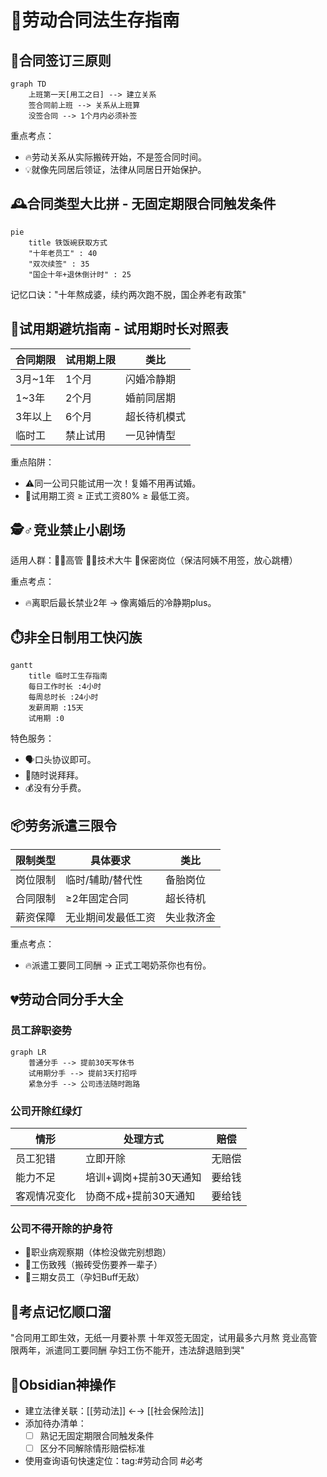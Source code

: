 # 🤝劳动合同法生存指南
## 📜合同签订三原则
```mermaid
graph TD
    上班第一天[用工之日] --> 建立关系
    签合同前上班 --> 关系从上班算
    没签合同 --> 1个月内必须补签
```
重点考点：
- 🔥劳动关系从实际搬砖开始，不是签合同时间。
- 💡就像先同居后领证，法律从同居日开始保护。

## 🕰️合同类型大比拼 - 无固定期限合同触发条件
```mermaid
pie
    title 铁饭碗获取方式
    "十年老员工" : 40
    "双次续签" : 35
    "国企十年+退休倒计时" : 25
```
记忆口诀："十年熬成婆，续约两次跑不脱，国企养老有政策"

## 🧪试用期避坑指南 - 试用期时长对照表
|合同期限|试用期上限|类比|
|----|----|----|
|3月~1年|1个月|闪婚冷静期|
|1~3年|2个月|婚前同居期|
|3年以上|6个月|超长待机模式|
|临时工|禁止试用|一见钟情型|

重点陷阱：
- ⚠️同一公司只能试用一次！复婚不用再试婚。
- 💸试用期工资 ≥ 正式工资80% ≥ 最低工资。

## 🕵️♂️竞业禁止小剧场
适用人群：👨💼高管 👩🔬技术大牛 🤫保密岗位（保洁阿姨不用签，放心跳槽）

重点考点：
- 🔥离职后最长禁业2年 → 像离婚后的冷静期plus。

## ⏱️非全日制用工快闪族
```mermaid
gantt
    title 临时工生存指南
    每日工作时长 :4小时
    每周总时长 :24小时
    发薪周期 :15天
    试用期 :0
```
特色服务：
- 🗣️口头协议即可。
- 💨随时说拜拜。
- 💰没有分手费。

## 📦劳务派遣三限令
|限制类型|具体要求|类比|
|----|----|----|
|岗位限制|临时/辅助/替代性|备胎岗位|
|合同限制|≥2年固定合同|超长待机|
|薪资保障|无业期间发最低工资|失业救济金|

重点考点：
- 🔥派遣工要同工同酬 → 正式工喝奶茶你也有份。

## 💔劳动合同分手大全
### 员工辞职姿势
```mermaid
graph LR
    普通分手 --> 提前30天写休书
    试用期分手 --> 提前3天打招呼
    紧急分手 --> 公司违法随时跑路
```
### 公司开除红绿灯
|情形|处理方式|赔偿|
|----|----|----|
|员工犯错|立即开除|无赔偿|
|能力不足|培训+调岗+提前30天通知|要给钱|
|客观情况变化|协商不成+提前30天通知|要给钱|

### 公司不得开除的护身符
- 🏥职业病观察期（体检没做完别想跑）
- 🤕工伤致残（搬砖受伤要养一辈子）
- 🤰三期女员工（孕妇Buff无敌）

## 🧠考点记忆顺口溜
"合同用工即生效，无纸一月要补票
十年双签无固定，试用最多六月熬
竞业高管限两年，派遣同工要同酬
孕妇工伤不能开，违法辞退赔到哭"

## 📌Obsidian神操作
- 建立法律关联：[[劳动法]] ←→ [[社会保险法]]
- 添加待办清单：
    - [ ] 熟记无固定期限合同触发条件
    - [ ] 区分不同解除情形赔偿标准
- 使用查询语句快速定位：tag:#劳动合同 #必考